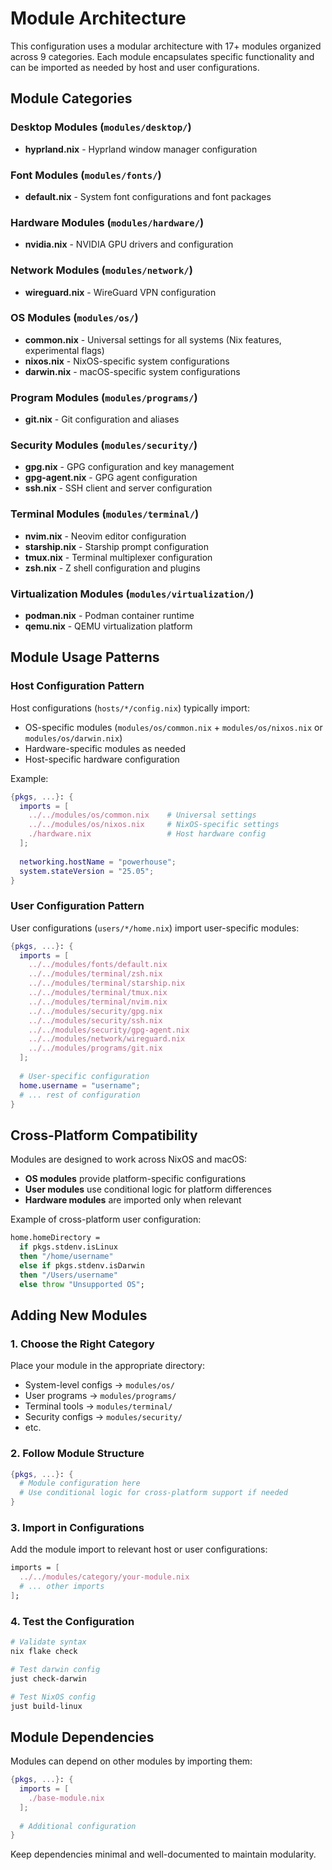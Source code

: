# Module Architecture

This configuration uses a modular architecture with 17+ modules organized across 9 categories. Each module encapsulates specific functionality and can be imported as needed by host and user configurations.

## Module Categories

### Desktop Modules (`modules/desktop/`)
- **hyprland.nix** - Hyprland window manager configuration

### Font Modules (`modules/fonts/`)  
- **default.nix** - System font configurations and font packages

### Hardware Modules (`modules/hardware/`)
- **nvidia.nix** - NVIDIA GPU drivers and configuration

### Network Modules (`modules/network/`)
- **wireguard.nix** - WireGuard VPN configuration

### OS Modules (`modules/os/`)
- **common.nix** - Universal settings for all systems (Nix features, experimental flags)
- **nixos.nix** - NixOS-specific system configurations
- **darwin.nix** - macOS-specific system configurations

### Program Modules (`modules/programs/`)
- **git.nix** - Git configuration and aliases

### Security Modules (`modules/security/`)
- **gpg.nix** - GPG configuration and key management
- **gpg-agent.nix** - GPG agent configuration
- **ssh.nix** - SSH client and server configuration

### Terminal Modules (`modules/terminal/`)
- **nvim.nix** - Neovim editor configuration
- **starship.nix** - Starship prompt configuration  
- **tmux.nix** - Terminal multiplexer configuration
- **zsh.nix** - Z shell configuration and plugins

### Virtualization Modules (`modules/virtualization/`)
- **podman.nix** - Podman container runtime
- **qemu.nix** - QEMU virtualization platform

## Module Usage Patterns

### Host Configuration Pattern

Host configurations (`hosts/*/config.nix`) typically import:
- OS-specific modules (`modules/os/common.nix` + `modules/os/nixos.nix` or `modules/os/darwin.nix`)
- Hardware-specific modules as needed
- Host-specific hardware configuration

Example:
```nix
{pkgs, ...}: {
  imports = [
    ../../modules/os/common.nix    # Universal settings
    ../../modules/os/nixos.nix     # NixOS-specific settings
    ./hardware.nix                 # Host hardware config
  ];
  
  networking.hostName = "powerhouse";
  system.stateVersion = "25.05";
}
```

### User Configuration Pattern  

User configurations (`users/*/home.nix`) import user-specific modules:

```nix
{pkgs, ...}: {
  imports = [
    ../../modules/fonts/default.nix
    ../../modules/terminal/zsh.nix
    ../../modules/terminal/starship.nix
    ../../modules/terminal/tmux.nix
    ../../modules/terminal/nvim.nix
    ../../modules/security/gpg.nix
    ../../modules/security/ssh.nix
    ../../modules/security/gpg-agent.nix
    ../../modules/network/wireguard.nix
    ../../modules/programs/git.nix
  ];
  
  # User-specific configuration
  home.username = "username";
  # ... rest of configuration
}
```

## Cross-Platform Compatibility

Modules are designed to work across NixOS and macOS:

- **OS modules** provide platform-specific configurations
- **User modules** use conditional logic for platform differences
- **Hardware modules** are imported only when relevant

Example of cross-platform user configuration:
```nix
home.homeDirectory = 
  if pkgs.stdenv.isLinux 
  then "/home/username"
  else if pkgs.stdenv.isDarwin
  then "/Users/username" 
  else throw "Unsupported OS";
```

## Adding New Modules

### 1. Choose the Right Category
Place your module in the appropriate directory:
- System-level configs → `modules/os/`
- User programs → `modules/programs/`
- Terminal tools → `modules/terminal/`
- Security configs → `modules/security/`
- etc.

### 2. Follow Module Structure
```nix
{pkgs, ...}: {
  # Module configuration here
  # Use conditional logic for cross-platform support if needed
}
```

### 3. Import in Configurations
Add the module import to relevant host or user configurations:
```nix
imports = [
  ../../modules/category/your-module.nix
  # ... other imports
];
```

### 4. Test the Configuration
```bash
# Validate syntax
nix flake check

# Test darwin config
just check-darwin

# Test NixOS config  
just build-linux
```

## Module Dependencies

Modules can depend on other modules by importing them:
```nix
{pkgs, ...}: {
  imports = [
    ./base-module.nix
  ];
  
  # Additional configuration
}
```

Keep dependencies minimal and well-documented to maintain modularity.